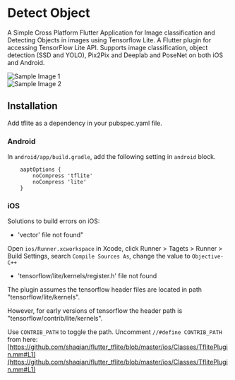 # Detect Object

A Simple Cross Platform Flutter Application for Image classification and Detecting Objects in images using Tensorflow Lite.
A Flutter plugin for accessing TensorFlow Lite API. Supports image classification, object detection (SSD and YOLO), Pix2Pix and Deeplab and PoseNet on both iOS and Android.

![Sample Image 1](assets/images%20/horse-human.png)   
![Sample Image 2](assets/images%20/pizza.png)


## Installation

Add tflite as a dependency in your pubspec.yaml file.

### Android
In ```android/app/build.gradle```, add the following setting in ```android``` block.
```
    aaptOptions {
        noCompress 'tflite'
        noCompress 'lite'
    }
 ```
### iOS
Solutions to build errors on iOS:
- 'vector' file not found"

Open ```ios/Runner.xcworkspace``` in Xcode, click Runner > Tagets > Runner > Build Settings, search ```Compile Sources As```, change the value to ```Objective-C++```

- 'tensorflow/lite/kernels/register.h' file not found

The plugin assumes the tensorflow header files are located in path "tensorflow/lite/kernels".

However, for early versions of tensorflow the header path is "tensorflow/contrib/lite/kernels".

Use ```CONTRIB_PATH``` to toggle the path. Uncomment ```//#define CONTRIB_PATH``` from here:        [https://github.com/shaqian/flutter_tflite/blob/master/ios/Classes/TflitePlugin.mm#L1](https://github.com/shaqian/flutter_tflite/blob/master/ios/Classes/TflitePlugin.mm#L1) 
